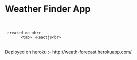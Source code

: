# Weather Finder App <br><br>
     created on <br>
           <tab> -Reactjs<br>
<br>
Deployed on heroku :- http://weath-forecast.herokuapp.com/
